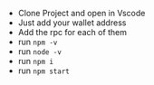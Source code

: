 - Clone Project and open in Vscode
- Just add your wallet address
- Add the rpc for each of them
- run `npm -v `
- run `node -v`
- run `npm i`
- run `npm start `
